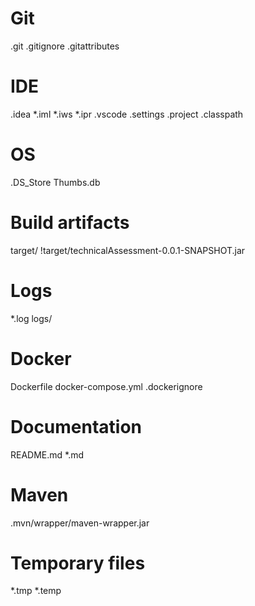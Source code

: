 # Git
.git
.gitignore
.gitattributes

# IDE
.idea
*.iml
*.iws
*.ipr
.vscode
.settings
.project
.classpath

# OS
.DS_Store
Thumbs.db

# Build artifacts
target/
!target/technicalAssessment-0.0.1-SNAPSHOT.jar

# Logs
*.log
logs/

# Docker
Dockerfile
docker-compose.yml
.dockerignore

# Documentation
README.md
*.md

# Maven
.mvn/wrapper/maven-wrapper.jar

# Temporary files
*.tmp
*.temp
